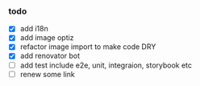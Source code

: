 ### todo

- [x] add i18n
- [x] add image optiz
- [x] refactor image import to make code DRY
- [x] add renovator bot
- [ ] add test include e2e, unit, integraion, storybook etc
- [ ] renew some link
